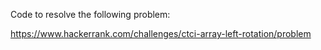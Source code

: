 Code to resolve the following problem: 

https://www.hackerrank.com/challenges/ctci-array-left-rotation/problem